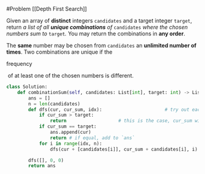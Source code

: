 #Problem 
[[Depth First Search]]

Given an array of **distinct** integers `candidates` and a target integer `target`, return _a list of all **unique combinations** of_ `candidates` _where the chosen numbers sum to_ `target`_._ You may return the combinations in **any order**.

The **same** number may be chosen from `candidates` an **unlimited number of times**. Two combinations are unique if the 

frequency

 of at least one of the chosen numbers is different.

```python
class Solution:
    def combinationSum(self, candidates: List[int], target: int) -> List[List[int]]:
        ans = []
        n = len(candidates)
        def dfs(cur, cur_sum, idx):                       # try out each possible cases
            if cur_sum > target: 
                return                   # this is the case, cur_sum will never equal to target
            if cur_sum == target: 
                ans.append(cur)
                return # if equal, add to `ans`
            for i in range(idx, n): 
                dfs(cur + [candidates[i]], cur_sum + candidates[i], i) # DFS

        dfs([], 0, 0)
        return ans     
```
